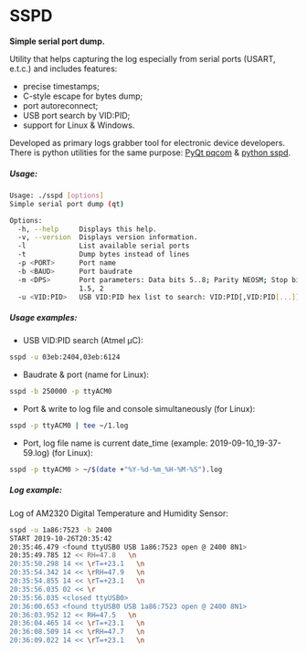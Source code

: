 # SSPD
**Simple serial port dump.**

Utility that helps capturing the log especially from serial ports (USART, e.t.c.) and includes features:
* precise timestamps;
* C-style escape for bytes dump;
* port autoreconnect;
* USB port search by VID:PID;
* support for Linux & Windows.

Developed as primary logs grabber tool for electronic device developers.
There is python utilities for the same purpose: [PyQt pqcom](/vika-sonne/pqcom/README.md) & [python sspd](/vika-sonne/electronix-python/README.md#SSPD).

##### Usage:
```sh
Usage: ./sspd [options]
Simple serial port dump (qt)

Options:
  -h, --help     Displays this help.
  -v, --version  Displays version information.
  -l             List available serial ports
  -t             Dump bytes instead of lines
  -p <PORT>      Port name
  -b <BAUD>      Port baudrate
  -m <DPS>       Port parameters: Data bits 5..8; Parity NEOSM; Stop bits 1,
                 1.5, 2
  -u <VID:PID>   USB VID:PID hex list to search: VID:PID[,VID:PID[...]]
```

##### Usage examples:
* USB VID:PID search (Atmel μC):
```sh
sspd -u 03eb:2404,03eb:6124
```

* Baudrate & port (name for Linux):
```sh
sspd -b 250000 -p ttyACM0
```

* Port & write to log file and console simultaneously (for Linux):
```sh
sspd -p ttyACM0 | tee ~/1.log
```

* Port, log file name is current date_time (example: 2019-09-10_19-37-59.log) (for Linux):
```sh
sspd -p ttyACM0 > ~/$(date +"%Y-%d-%m_%H-%M-%S").log
```

##### Log example:
Log of AM2320 Digital Temperature and Humidity Sensor:
```sh
sspd -u 1a86:7523 -b 2400
START 2019-10-26T20:35:42
20:35:46.479 <found ttyUSB0 USB 1a86:7523 open @ 2400 8N1>
20:35:49.785 12 << RH=47.8   \n
20:35:50.298 14 << \rT=+23.1   \n
20:35:54.342 14 << \rRH=47.9   \n
20:35:54.855 14 << \rT=+23.1   \n
20:35:56.035 02 << \r
20:35:56.035 <closed ttyUSB0>
20:36:00.653 <found ttyUSB0 USB 1a86:7523 open @ 2400 8N1>
20:36:03.952 12 << RH=47.5   \n
20:36:04.465 14 << \rT=+23.1   \n
20:36:08.509 14 << \rRH=47.7   \n
20:36:09.022 14 << \rT=+23.1   \n
```
